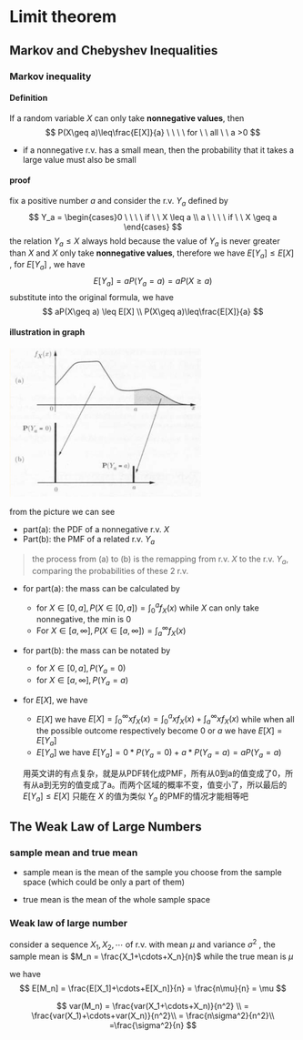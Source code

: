 # Limit theorem

## Markov and Chebyshev Inequalities

### Markov inequality

#### Definition

If a random variable $X$ can only take **nonnegative values**, then
$$
P(X\geq a)\leq\frac{E[X]}{a} \ \ \ \ for \ \ all \ \ a >0
$$

* if a nonnegative r.v. has a small mean, then the probability that it takes a large value must also be small

#### proof

fix a positive number $a$ and consider the r.v. $Y_a$ defined by
$$
Y_a = \begin{cases}0 \ \ \ \ if \ \ X \leq a \\
a \ \ \ \ if \ \ X \geq a \end{cases}
$$
the relation  $Y_a \leq X$ always hold because the value of $Y_a$ is never greater than $X$ and $X$ only take **nonnegative values**, therefore we have  $E[Y_a] \leq E[X]$ , for $E[Y_a]$ , we have 
$$
E[Y_a] = aP(Y_a = a) = aP(X\geq a)
$$
substitute into the original formula, we have
$$
aP(X\geq a) \leq E[X] \\
P(X\geq a)\leq\frac{E[X]}{a}
$$

#### illustration in graph

<img src="assets/image-20240402112454817.png" alt="image-20240402112454817" style="zoom: 33%;" />

from the picture we can see

* part(a): the PDF of a nonnegative r.v. $X$
* Part(b): the PMF of a related r.v. $Y_a$ 

> the process from (a) to (b) is the remapping from r.v. $X$ to the r.v. $Y_a$, comparing the probabilities of these 2 r.v.

* for part(a): the mass can be calculated by
  * for $X\in [0,a], P(X \in [0,a]) = \int_{0}^{a}f_X(x)$ while $X$ can only take nonnegative, the min is 0
  * For $X \in[a,\infty], P(X \in [a,\infty]) = \int_{a}^{\infty}f_X(x)$ 
  
* for part(b): the mass can be notated by
  * for $X\in [0,a],P(Y_a = 0)$​ 
  * for $X\in [a,\infty],P(Y_a = a)$ 
  
* for $E[X]$, we have
  *  $E[X]$ we have  $E[X] = \int_{0}^{\infty}xf_X(x) = \int_{0}^{a}xf_X(x) + \int_{a}^{\infty}xf_X(x)$ while when all the possible outcome respectively become $0$ or $a$ we have $E[X] = E[Y_a]$
  *   $E[Y_a]$ we have $E[Y_a] = 0*P(Y_a = 0)+a*P(Y_a = a) = aP(Y_a = a)$ 
  
  用英文讲的有点复杂，就是从PDF转化成PMF，所有从0到a的值变成了0，所有从a到无穷的值变成了a。而两个区域的概率不变，值变小了，所以最后的 $E[Y_a]\leq E[X]$ 只能在 $X$ 的值为类似 $Y_a$ 的PMF的情况才能相等吧 

## The Weak Law of Large Numbers

### sample mean and true mean

* sample mean is the mean of the sample you choose from the sample space (which could be only a part of them)

* true mean is the mean of the whole sample space

### Weak law of large number

consider a sequence $X_1,X_2,\cdots$ of r.v. with mean $\mu$ and variance $\sigma^2$ , the sample mean is $M_n = \frac{X_1+\cdots+X_n}{n}$ while the true mean is $\mu$ 

we have
$$
E[M_n] = \frac{E[X_1]+\cdots+E[X_n]}{n} = \frac{n\mu}{n} = \mu
$$

$$
var(M_n) = \frac{var(X_1+\cdots+X_n)}{n^2} \\ 
 = \frac{var(X_1)+\cdots+var(X_n)}{n^2}\\
  = \frac{n\sigma^2}{n^2}\\
  =\frac{\sigma^2}{n}
$$

